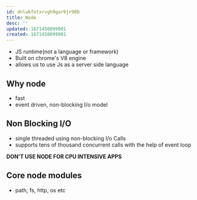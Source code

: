 ```yaml
---
id: dnlwkfotxrvgh9gar9jr90b
title: Node
desc: ''
updated: 1671450099901
created: 1671450099901
---
```

- JS runtime(not a language or framework)
- Built on chrome's V8 engine
- allows us to use Js as a server side language

## Why node
- fast
- event driven, non-blocking I/o model

## Non Blocking I/O
- single threaded using non-blocking I/o Calls
- supports tens of thousand concurrent calls with the help of event loop

__DON'T USE NODE FOR CPU INTENSIVE APPS__

## Core node modules
- path, fs, http, os etc